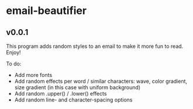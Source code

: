 # email-beautifier
## v0.0.1

This program adds random styles to an email to make it more fun to read. Enjoy!

To do:
* Add more fonts
* Add random effects per word / similar characters: wave, color gradient, size gradient (in this case with uniform background)
* Add random .upper() / .lower() effects
* Add random line- and character-spacing options